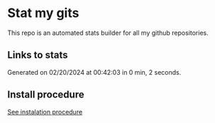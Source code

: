# Stat my gits

This repo is an automated stats builder for all my github repositories.

## Links to stats


Generated on 02/20/2024 at 00:42:03 in 0 min, 2 seconds.

## Install procedure

[See instalation procedure](./src/install.md)
